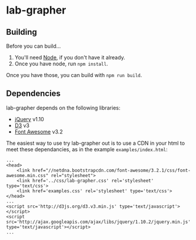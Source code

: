 lab-grapher
===========

## Building ##

Before you can build...

1. You'll need [Node](http://nodejs.org/), if you don't have it already.
2. Once you have node, run `npm install`.

Once you have those, you can build with `npm run build`.

## Dependencies ##

lab-grapher depends on the following libraries:

* [jQuery](http://jquery.com/) v1.10
* [D3](http://d3js.org/) v3
* [Font Awesome](http://fontawesome.io/) v3.2

The easiest way to use try lab-grapher out is to use a CDN in your html
to meet these dependancies, as in the example `examples/index.html`:

    ...
    <head>
        <link href="//netdna.bootstrapcdn.com/font-awesome/3.2.1/css/font-awesome.min.css" rel="stylesheet">
        <link href='../css/lab-grapher.css' rel='stylesheet' type='text/css'>
        <link href='examples.css' rel='stylesheet' type='text/css'>
    </head>
    ...
    <script src='http://d3js.org/d3.v3.min.js' type='text/javascript'></script>
    <script src='http://ajax.googleapis.com/ajax/libs/jquery/1.10.2/jquery.min.js' type='text/javascript'></script>
    ...
